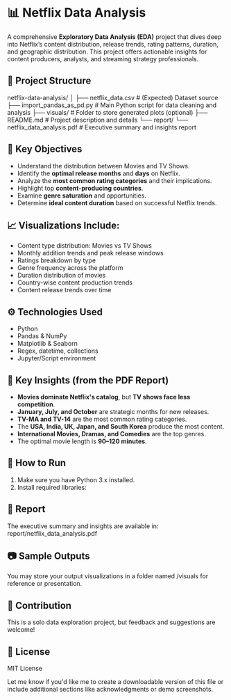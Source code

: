 # 📊 Netflix Data Analysis

A comprehensive **Exploratory Data Analysis (EDA)** project that dives deep into Netflix’s content distribution, release trends, rating patterns, duration, and geographic distribution. This project offers actionable insights for content producers, analysts, and streaming strategy professionals.

## 📁 Project Structure

netflix-data-analysis/ │ ├── netflix_data.csv # (Expected) Dataset source ├── import_pandas_as_pd.py # Main Python script for data cleaning and analysis ├── visuals/ # Folder to store generated plots (optional) ├── README.md # Project description and details └── report/ └── netflix_data_analysis.pdf # Executive summary and insights report


## 📌 Key Objectives

- Understand the distribution between Movies and TV Shows.
- Identify the **optimal release months** and **days** on Netflix.
- Analyze the **most common rating categories** and their implications.
- Highlight top **content-producing countries**.
- Examine **genre saturation** and opportunities.
- Determine **ideal content duration** based on successful Netflix trends.

## 📈 Visualizations Include:

- Content type distribution: Movies vs TV Shows
- Monthly addition trends and peak release windows
- Ratings breakdown by type
- Genre frequency across the platform
- Duration distribution of movies
- Country-wise content production trends
- Content release trends over time

## ⚙️ Technologies Used

- Python  
- Pandas & NumPy  
- Matplotlib & Seaborn  
- Regex, datetime, collections  
- Jupyter/Script environment  

## 🧠 Key Insights (from the PDF Report)

- **Movies dominate Netflix's catalog**, but **TV shows face less competition**.
- **January, July, and October** are strategic months for new releases.
- **TV-MA and TV-14** are the most common rating categories.
- The **USA, India, UK, Japan, and South Korea** produce the most content.
- **International Movies, Dramas, and Comedies** are the top genres.
- The optimal movie length is **90–120 minutes**.

## 🧪 How to Run

1. Make sure you have Python 3.x installed.
2. Install required libraries:

## 📄 Report
The executive summary and insights are available in:
report/netflix_data_analysis.pdf

## 📷 Sample Outputs
You may store your output visualizations in a folder named /visuals for reference or presentation.

## 🧩 Contribution
This is a solo data exploration project, but feedback and suggestions are welcome!

## 📝 License
MIT License

Let me know if you'd like me to create a downloadable version of this file or include additional sections like acknowledgments or demo screenshots.

